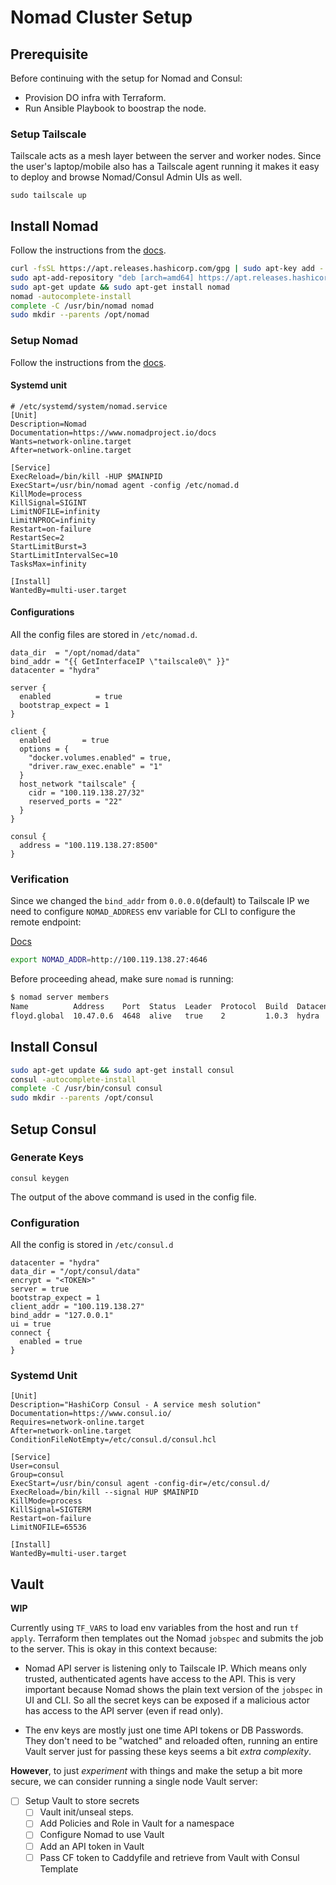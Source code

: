 # Nomad Cluster Setup

## Prerequisite

Before continuing with the setup for Nomad and Consul:

- Provision DO infra with Terraform.
- Run Ansible Playbook to boostrap the node.

### Setup Tailscale

Tailscale acts as a mesh layer between the server and worker nodes. Since the user's laptop/mobile also has a Tailscale agent running it makes it easy to deploy and browse Nomad/Consul Admin UIs as well.

```
sudo tailscale up
```

## Install Nomad

Follow the instructions from the [docs](https://www.nomadproject.io/docs/install).

```sh
curl -fsSL https://apt.releases.hashicorp.com/gpg | sudo apt-key add -
sudo apt-add-repository "deb [arch=amd64] https://apt.releases.hashicorp.com $(lsb_release -cs) main"
sudo apt-get update && sudo apt-get install nomad
nomad -autocomplete-install
complete -C /usr/bin/nomad nomad
sudo mkdir --parents /opt/nomad
```

### Setup Nomad

Follow the instructions from the [docs](https://learn.hashicorp.com/tutorials/nomad/production-deployment-guide-vm-with-consul).

#### Systemd unit

```
# /etc/systemd/system/nomad.service
[Unit]
Description=Nomad
Documentation=https://www.nomadproject.io/docs
Wants=network-online.target
After=network-online.target

[Service]
ExecReload=/bin/kill -HUP $MAINPID
ExecStart=/usr/bin/nomad agent -config /etc/nomad.d
KillMode=process
KillSignal=SIGINT
LimitNOFILE=infinity
LimitNPROC=infinity
Restart=on-failure
RestartSec=2
StartLimitBurst=3
StartLimitIntervalSec=10
TasksMax=infinity

[Install]
WantedBy=multi-user.target
```

#### Configurations

All the config files are stored in `/etc/nomad.d`. 

```hcl
data_dir  = "/opt/nomad/data"
bind_addr = "{{ GetInterfaceIP \"tailscale0\" }}"
datacenter = "hydra"

server {
  enabled          = true
  bootstrap_expect = 1
}

client {
  enabled       = true
  options = {
    "docker.volumes.enabled" = true,
    "driver.raw_exec.enable" = "1"
  }
  host_network "tailscale" {
    cidr = "100.119.138.27/32"
    reserved_ports = "22"
  }
}

consul {
  address = "100.119.138.27:8500"
}
```

### Verification

Since we changed the `bind_addr` from `0.0.0.0`(default) to Tailscale IP we need to 
configure `NOMAD_ADDRESS` env variable for CLI to configure the remote endpoint:

[Docs](https://www.nomadproject.io/docs/commands#remote-usage)

```sh
export NOMAD_ADDR=http://100.119.138.27:4646
```

Before proceeding ahead, make sure `nomad` is running:

```sh
$ nomad server members
Name          Address    Port  Status  Leader  Protocol  Build  Datacenter  Region
floyd.global  10.47.0.6  4648  alive   true    2         1.0.3  hydra       global
```

## Install Consul

```sh
sudo apt-get update && sudo apt-get install consul
consul -autocomplete-install
complete -C /usr/bin/consul consul
sudo mkdir --parents /opt/consul
```

## Setup Consul

### Generate Keys

```
consul keygen
```

The output of the above command is used in the config file.

### Configuration

All the config is stored in `/etc/consul.d`

```hcl
datacenter = "hydra"
data_dir = "/opt/consul/data"
encrypt = "<TOKEN>"
server = true
bootstrap_expect = 1
client_addr = "100.119.138.27"
bind_addr = "127.0.0.1"
ui = true
connect {
  enabled = true
}
```

### Systemd Unit

```
[Unit]
Description="HashiCorp Consul - A service mesh solution"
Documentation=https://www.consul.io/
Requires=network-online.target
After=network-online.target
ConditionFileNotEmpty=/etc/consul.d/consul.hcl

[Service]
User=consul
Group=consul
ExecStart=/usr/bin/consul agent -config-dir=/etc/consul.d/
ExecReload=/bin/kill --signal HUP $MAINPID
KillMode=process
KillSignal=SIGTERM
Restart=on-failure
LimitNOFILE=65536

[Install]
WantedBy=multi-user.target
```

## Vault

**WIP**

Currently using `TF_VARS` to load env variables from the host and run `tf apply`. Terraform then templates out the Nomad `jobspec` and submits the job to the server. This is okay in this context because:

- Nomad API server is listening only to Tailscale IP. Which means only trusted, authenticated agents have access to the API. This is very important because Nomad shows the plain text version of the `jobspec` in UI and CLI. So all the secret keys can be exposed if a malicious actor has access to the API server (even if read only).
 
- The env keys are mostly just one time API tokens or DB Passwords. They don't need to be "watched" and reloaded often, running an entire Vault server just for passing these keys seems a bit _extra complexity_.

**However**, to just _experiment_ with things and make the setup a bit more secure, we can consider running a single node Vault server:

- [ ] Setup Vault to store secrets
  - [ ] Vault init/unseal steps.
  - [ ] Add Policies and Role in Vault for a namespace
  - [ ] Configure Nomad to use Vault
  - [ ] Add an API token in Vault
  - [ ] Pass CF token to Caddyfile and retrieve from Vault with Consul Template
